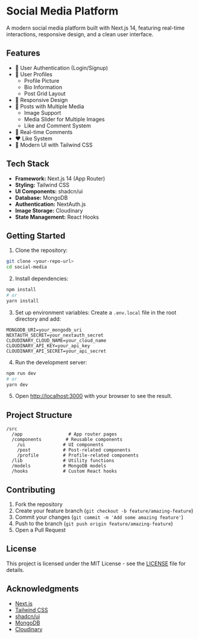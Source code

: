 # Social Media Platform

A modern social media platform built with Next.js 14, featuring real-time interactions, responsive design, and a clean user interface.

## Features

- 🔐 User Authentication (Login/Signup)
- 👤 User Profiles
  - Profile Picture
  - Bio Information
  - Post Grid Layout
- 📱 Responsive Design
- 📝 Posts with Multiple Media
  - Image Support
  - Media Slider for Multiple Images
  - Like and Comment System
- 💬 Real-time Comments
- ❤️ Like System
- 🎨 Modern UI with Tailwind CSS

## Tech Stack

- **Framework:** Next.js 14 (App Router)
- **Styling:** Tailwind CSS
- **UI Components:** shadcn/ui
- **Database:** MongoDB
- **Authentication:** NextAuth.js
- **Image Storage:** Cloudinary
- **State Management:** React Hooks

## Getting Started

1. Clone the repository:
```bash
git clone <your-repo-url>
cd social-media
```

2. Install dependencies:
```bash
npm install
# or
yarn install
```

3. Set up environment variables:
Create a `.env.local` file in the root directory and add:
```env
MONGODB_URI=your_mongodb_uri
NEXTAUTH_SECRET=your_nextauth_secret
CLOUDINARY_CLOUD_NAME=your_cloud_name
CLOUDINARY_API_KEY=your_api_key
CLOUDINARY_API_SECRET=your_api_secret
```

4. Run the development server:
```bash
npm run dev
# or
yarn dev
```

5. Open [http://localhost:3000](http://localhost:3000) with your browser to see the result.

## Project Structure

```
/src
  /app                 # App router pages
  /components         # Reusable components
    /ui              # UI components
    /post            # Post-related components
    /profile         # Profile-related components
  /lib               # Utility functions
  /models            # MongoDB models
  /hooks             # Custom React hooks
```

## Contributing

1. Fork the repository
2. Create your feature branch (`git checkout -b feature/amazing-feature`)
3. Commit your changes (`git commit -m 'Add some amazing feature'`)
4. Push to the branch (`git push origin feature/amazing-feature`)
5. Open a Pull Request

## License

This project is licensed under the MIT License - see the [LICENSE](LICENSE) file for details.

## Acknowledgments

- [Next.js](https://nextjs.org/)
- [Tailwind CSS](https://tailwindcss.com/)
- [shadcn/ui](https://ui.shadcn.com/)
- [MongoDB](https://www.mongodb.com/)
- [Cloudinary](https://cloudinary.com/)
